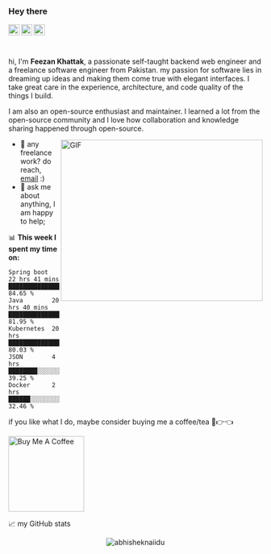
### Hey there 
<a href="https://www.instagram.com/feezankhattak/">
  <img align="left" alt="Feezan's Instagram" width="22px" src="https://raw.githubusercontent.com/hussainweb/hussainweb/main/icons/instagram.png" />
</a>
<a href="https://twitter.com/FeezanKhattak">
  <img align="left" alt="Feezan Khattak | Twitter" width="22px" src="https://raw.githubusercontent.com/peterthehan/peterthehan/master/assets/twitter.svg" />
</a>
<a href="https://www.linkedin.com/in/feezan-khattak-5aa02b17a/">
  <img align="left" alt="Feezan's Linkedin" width="22px" src="https://img.icons8.com/?size=100&id=xuvGCOXi8Wyg&format=png&color=000000" />
</a>

<br/>
<br/>
<br />

hi, I'm **Feezan Khattak**, a passionate self-taught backend web engineer and a freelance software engineer from Pakistan. my passion for software lies in dreaming up ideas and making them come true with elegant interfaces. I take great care in the experience, architecture, and code quality of the things I build.

I am also an open-source enthusiast and maintainer. I learned a lot from the open-source community and I love how collaboration and knowledge sharing happened through open-source.

  <img align="right" alt="GIF" src="https://github.com/abhisheknaiidu/abhisheknaiidu/blob/master/code.gif?raw=true" width="400" height="320" />
  
- 💼 any freelance work? do reach, [email](mailto:feezanktk2208@gmail.com) :)
- 💬 ask me about anything, I am happy to help;



📊 **This week I spent my time on:**
<!--START_SECTION:waka-->

```text
Spring boot  22 hrs 41 mins  █████████████████████░░░░   84.65 %
Java        20 hrs 40 mins   ███████████████████░░░░░░   81.95 %
Kubernetes  20 hrs           ███████████████████░░░░░░   80.03 %
JSON        4 hrs            ████████░░░░░░░░░░░░░░░░░   39.25 %
Docker      2 hrs            ██████░░░░░░░░░░░░░░░░░░░   32.46 %
```

<!--END_SECTION:waka-->

if you like what I do, maybe consider buying me a coffee/tea 🥺👉👈

<a href="https://www.buymeacoffee.com/feezanktk2r" target="_blank"><img src="https://cdn.buymeacoffee.com/buttons/v2/default-red.png" alt="Buy Me A Coffee" width="150" ></a>


📈 my GitHub stats

<p align="center"> <img src="https://github-readme-stats.vercel.app/api?username=Feezan-khattak&show_icons=true&theme=gotham" alt="abhisheknaiidu" />

